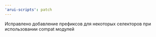 ```yaml
---
'arui-scripts': patch
---
```


Исправлено добавление префиксов для некоторых селекторов при использовании compat модулей

